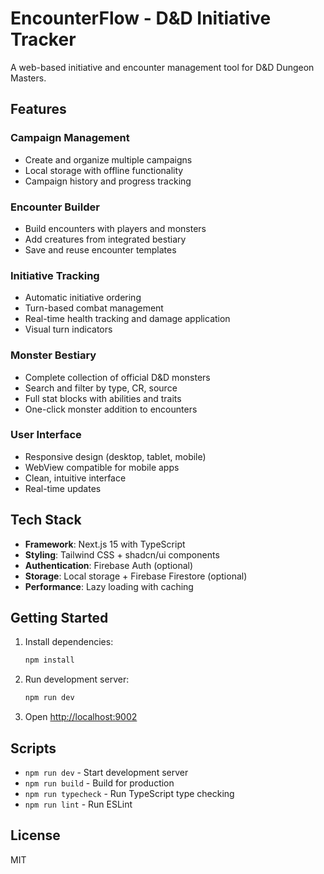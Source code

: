 # EncounterFlow - D&D Initiative Tracker

A web-based initiative and encounter management tool for D&D Dungeon Masters.

## Features

### Campaign Management
- Create and organize multiple campaigns
- Local storage with offline functionality
- Campaign history and progress tracking

### Encounter Builder
- Build encounters with players and monsters
- Add creatures from integrated bestiary
- Save and reuse encounter templates

### Initiative Tracking
- Automatic initiative ordering
- Turn-based combat management
- Real-time health tracking and damage application
- Visual turn indicators

### Monster Bestiary
- Complete collection of official D&D monsters
- Search and filter by type, CR, source
- Full stat blocks with abilities and traits
- One-click monster addition to encounters

### User Interface
- Responsive design (desktop, tablet, mobile)
- WebView compatible for mobile apps
- Clean, intuitive interface
- Real-time updates

## Tech Stack

- **Framework**: Next.js 15 with TypeScript
- **Styling**: Tailwind CSS + shadcn/ui components
- **Authentication**: Firebase Auth (optional)
- **Storage**: Local storage + Firebase Firestore (optional)
- **Performance**: Lazy loading with caching

## Getting Started

1. Install dependencies:
   ```bash
   npm install
   ```

2. Run development server:
   ```bash
   npm run dev
   ```

3. Open [http://localhost:9002](http://localhost:9002)

## Scripts

- `npm run dev` - Start development server
- `npm run build` - Build for production
- `npm run typecheck` - Run TypeScript type checking
- `npm run lint` - Run ESLint

## License

MIT
